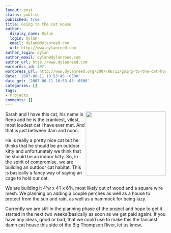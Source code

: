 ```yaml
---
layout: post
status: publish
published: true
title: Going to the Cat House
author:
  display_name: Dylan
  login: dylan
  email: dylan@dylanreed.com
  url: http://www.dylanreed.com
author_login: dylan
author_email: dylan@dylanreed.com
author_url: http://www.dylanreed.com
wordpress_id: 397
wordpress_url: http://www.dylanreed.org/2007/06/11/going-to-the-cat-house/
date: '2007-06-11 10:53:45 -0500'
date_gmt: '2007-06-11 16:53:45 -0500'
categories: []
tags:
- Projects
comments: []
---
```

<p><img src="http:&#47;&#47;farm1.static.flickr.com&#47;231&#47;513660136_e852f1628e.jpg?v=0" align="right" height="202" width="251" &#47;></p>
<p>Sarah and I have this cat, his name is Reno and he is the crankiest, vilest, most loudest cat I have ever met. And that is just between 3am and noon.</p>
<p>He is really a pretty nice cat but he thinks that he should be an outdoor kitty and unfortunately we think that he should be an indoor kitty. So, in the spirit of compromise, we are building an outdoor cat habitat. This is basically a fancy way of saying an cage to hold our cat.</p>
<p>We are building it 4'w x 4'l x 6'h, most likely out of wood and a square wire mesh. We planning on adding a couple perches as well as a house to protect from the sun and rain, as well as a hammock for being lazy.</p>
<p>Currently we are still in the planning phase of the project and hope to get it started in the next two weeks(basically as soon as we get paid again). If you have any ideas, good or bad, that we could use to make this the fanciest damn cat house this side of the Big Thompson River, let us know.</p>

